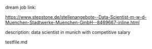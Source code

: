dream job link:

https://www.stepstone.de/stellenangebote--Data-Scientist-m-w-d-Muenchen-Stadtwerke-Muenchen-GmbH--8469667-inline.html


description:
data scientist in munich with competitive salary



testfile.md

